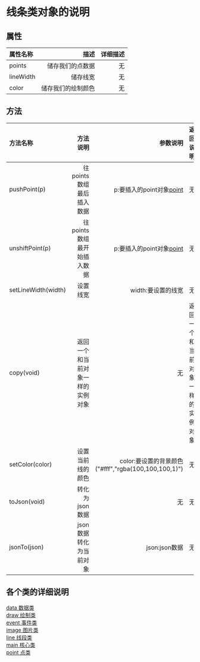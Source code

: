 # 线条类对象的说明

## 属性
|属性名称|描述|详细描述|
|:-|-:|-:|
|points|储存我们的点数据|无|
|lineWidth|储存线宽|无|
|color|储存我们的绘制颜色|无|

## 方法
|方法名称|方法说明|参数说明|返回说明|
|:-|-:|-:|-:|
|pushPoint(p)|往points数组最后插入数据|p:要插入的point对象[point](#)|无|
|unshiftPoint(p)|往points数组最开始插入数据|p:要插入的point对象[point](#)|无|
|setLineWidth(width)|设置线宽|width:要设置的线宽|无|无|
|copy(void)|返回一个和当前对象一样的实例对象|无|返回一个和当前对象一样的实例对象|
|setColor(color)|设置当前线的颜色|color:要设置的背景颜色("#fff","rgba(100,100,100,1)")|无|
|toJson(void)|转化为json数据|无|无|
|jsonTo(json)|json数据转化为当前对象|json:json数据|无|


## 各个类的详细说明
[data 数据类](https://github.com/yinhui1129754/dzqm/blob/master/md/data.md)  
[draw 绘制类](https://github.com/yinhui1129754/dzqm/blob/master/md/draw.md)  
[event 事件类](https://github.com/yinhui1129754/dzqm/blob/master/md/event.md)  
[image 图片类](https://github.com/yinhui1129754/dzqm/blob/master/md/image.md)  
[line 线段类](https://github.com/yinhui1129754/dzqm/blob/master/md/line.md)  
[main 核心类](https://github.com/yinhui1129754/dzqm/blob/master/md/main.md)  
[point 点类](https://github.com/yinhui1129754/dzqm/blob/master/md/point.md)  